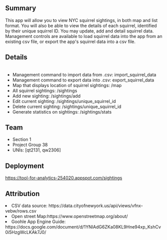 <h2> Summary </h2>

<p>
This app will allow you to view NYC squirrel sightings, in both map and list format. You will also be able to view the details of each squirrel, identified by their unique squirrel ID. You may update, add and detail squirrel data. Management controls are available to load squirrel data into the app from an existing csv file, or export the app's squirrel data into a csv file.
</p>

<p>
<h2> Details </h2>
<ul>
<br>
<li> Management command to import data from .csv: import_squirrel_data
<li> Management command to export data into .csv: export_squirrel_data
<li> Map that displays location of squirrel sightings: /map
<li> All squirrel sightings: /sightings
<li> Add new sighting: /sightings/add
<li> Edit current sighting: /sightings/unique_squirrel_id
<li> Delete current sighting: /sightings/unique_squirrel_id
<li> Generate statistics on sightings: /sightings/stats 
</ul>
</p> 

<p>
<h2> Team </h2>
<ul>
<li> Section 1
<li> Project Group 38
<li> UNIs: [qt2131, qw2306] 
</ul>
</p>

<p>
<h2> Deployment </h2>
<a href= "https://tool-for-analytics-254020.appspot.com/sightings">https://tool-for-analytics-254020.appspot.com/sightings</a>
</p>

<p>
<h2>Attribution </h2>
<li> CSV data source: https://data.cityofnewyork.us/api/views/vfnx-vebw/rows.csv 
<li> Open street Map:https://www.openstreetmap.org/about/
<li> Goohle App Engine Guide: https://docs.google.com/document/d/1YNIAdG6ZKa08KL9Hne94xp_KshCv0i5HzgWcLKAk7J0/
</p>
